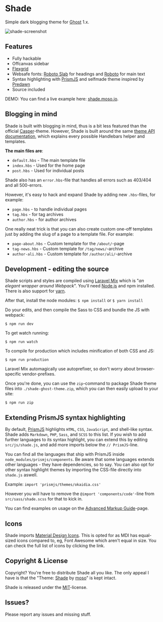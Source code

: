 # Shade

Simple dark blogging theme for [Ghost](http://github.com/tryghost/ghost/) 1.x.

![shade-screenshot](https://shade.moso.io/content/images/screenshot.jpg)

## Features

- Fully hackable
- Offcanvas sidebar
- [Flexgrid](https://github.com/moso/flexgrid)
- Websafe fonts: [Roboto Slab](https://fonts.google.com/specimen/Roboto+Slab) for headings and [Roboto](https://fonts.google.com/specimen/Roboto) for main text
- Syntax highlighting with [PrismJS](https://github.com/PrismJS/prism) and selfmade theme inspired by [Predawn](https://github.com/jamiewilson/predawn)
- Source included

DEMO: You can find a live example here: [shade.moso.io](https://shade.moso.io).


## Blogging in mind
Shade is built with blogging in mind, thus is a bit less featured than the official [Casper](https://github.com/TryGhost/Casper)-theme. However, Shade is built around the same [theme API documentation](https://themes.ghost.org), which explains every possible Handlebars helper and templates.

**The main files are**:

- `default.hbs` - The main template file
- `index.hbs` - Used for the home page
- `post.hbs` - Used for individual posts

Shade also has an `error.hbs`-file that handles all errors such as 403/404 and all 500-errors.

However, it's easy to hack and expand Shade by adding new `.hbs`-files, for example:

- `page.hbs` - to handle individual pages
- `tag.hbs` - for tag archives
- `author.hbs` - for author archives

One really neat trick is that you can also create custom one-off templates just by adding the slug of a page to a template file. For example:

- `page-about.hbs` - Custom template for the `/about/`-page
- `tag-news.hbs` - Custom template for `/tag/news/`-archive
- `author-ali.hbs` - Custom template for `/author/ali/`-archive

## Development - editing the source
Shade scripts and styles are compiled using [Laravel Mix](https://github.com/JeffreyWay/laravel-mix) which is "*an elegant wrapper around Webpack*". You'll need [Node.js](https://nodejs.org) and npm installed. There is also support for [yarn](https://yarnpkg.com).

After that, install the node modules:
`$ npm install` or `$ yarn install`

Do your edits, and then compile the Sass to CSS and bundle the JS with webpack:
```
$ npm run dev
```

To get watch running:
```
$ npm run watch
```

To compile for production which includes minification of both CSS and JS:
```
$ npm run production
```

Laravel Mix automagically use autoprefixer, so don't worry about browser-specific vendor-prefixes.

Once you're done, you can use the `zip`-command to package Shade theme files into `./shade-ghost-theme.zip`, which you can then easily upload to your site:
```
$ npm run zip
```

## Extending PrismJS syntax highlighting
By default, [PrismJS](https://github.com/PrismJS/prism) highlights `HTML`, `CSS`, `JavaScript`, and shell-like syntax. Shade adds `Markdown`, `PHP`, `Sass`, and `SCSS` to this list. If you wish to add further languages to its syntax highlight, you can extend this by editing `src/js/shade.js`, and add more imports below the `// PrismJS`-line.

You can find all the languages that ship with PrismJS inside `node_modules/prismjs/components`. Be aware that some languages extends other languages - they have dependencies, so to say. You can also opt for other syntax highlight themes by importing the CSS-file directly into `shade.js` aswell.

Example: `import 'prismjs/themes/okaidia.css'`

However you will have to remove the `@import 'components/code'`-line from `src/sass/shade.scss` for that to kick in.

You can find examples on usage on the [Advanced Markup Guide](https://shade.moso.io/advanced-markdown)-page.

## Icons
Shade imports [Material Design Icons](https://materialdesignicons.com). This is opted for as MDI has equal-sized icons compared to, eg, Font Awesome which aren't equal in size. You can check the full list of icons by clicking the link.

## Copyright & License
Copyright? You're free to distribute Shade all you like. The only appeal I have is that the "Theme: [Shade](https://github.com/moso/shade-ghost-theme) by [moso](https://moso.io)" is kept intact.

Shade is released under the [MIT](https://github.com/moso/shade-ghost-theme/blob/v2.0/LICENSE)-license.

## Issues?
Please report any issues and missing stuff.
